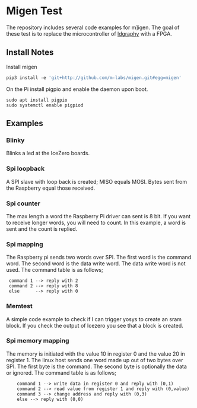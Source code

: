 # Migen Test

The repository includes several code examples for m]igen. 
The goal of these test is to replace the microcontroller of [ldgraphy](https://github.com/hstarmans/ldgraphy) with a FPGA.

## Install Notes
Install migen
```python
pip3 install -e 'git+http://github.com/m-labs/migen.git#egg=migen'
```
On the Pi install pigpio and enable the daemon upon boot.
```
sudo apt install pigpio
sudo systemctl enable pigpiod
```

## Examples

### Blinky
Blinks a led at the IceZero boards.

### Spi loopback
A SPI slave with loop back is created; MISO equals MOSI. Bytes sent from the Raspberry equal those received.

### Spi counter
The max length a word the Raspberry Pi driver can sent is 8 bit. If you want to receive longer words, you will need to count. In this example, a word is sent and the count is replied.

### Spi mapping
The Raspberry pi sends two words over SPI. The first word is the command word. The second word is the data write word. The data write word is not used.
The command table is as follows;
```
 command 1 --> reply with 2
 command 2 --> reply with 8
 else      --> reply with 0
```

### Memtest 
A simple code example to check if I can trigger yosys to create an sram block. 
If you check the output of Icezero you see that a block is created.

### Spi memory mapping
The memory is initiated with the value 10 in register 0 and the value 20 in register 1.
The linux host sends one word made up out of two bytes over SPI. The first byte is the command. 
The second byte is optionally the data or ignored. The command table is as follows;
```
    command 1 --> write data in register 0 and reply with (0,1)
    command 2 --> read value from register 1 and reply with (0,value)
    command 3 --> change address and reply with (0,3)
    else --> reply with (0,0)
```

<!--
Planning;
 kijk of je geheugen test werkt
 kijk of je geheugen gebruikt ja
 http://xess.com/static/media/pages/pygmyhdl/examples/4_blockram/block_ram_party.html


Je memory test doet het niet;
 schrijf getal 1 naar adres 1
 schrijf getal 2 naar adres 2
 lees van adres 1
 als gelijk aan 1 led aan en draai huidige test
 vergelijk dan met migen code

Wat kun je doen?
  - de code werkt op een FPGA, maar je memory werkt zo niet.. dit moet anders
  - zie https://git.p-fb.net/pef/olimex/blob/master/adc.py
  - maak eerst een blink met memory
  - je kunt de code opruimen en beter leesbaar maken, door het gebruik van een statemachine
  - als ik een pakket verstuurd heb wil ik weten dat ie is aangekomen
  - ik wil een test maken waarin je data stuurt naar de fpga, verwerkt, en dan weer opnieuw stuurt.
         hoe snel kan dit?

Wat is de basis van het apparaat?
  - je kunt vragen wat is je toestand
  - je kunt een fout herkennen als die optreedt en krijgt informatie over die fout

## Laser scanner
# de host stuurt een willekeurig woordt, het krijgt ik wil data of ik wil geen data terug
# als de status is geef data, dan stuurt de raspberry data
# als de slave voldoende ontvangen heeft, dan leest de slave de data uit, de status wordt ik wil geen data
# als de slave niet voldoende ontvangen heeft, dan zegt de slave ik wil data
 -->
